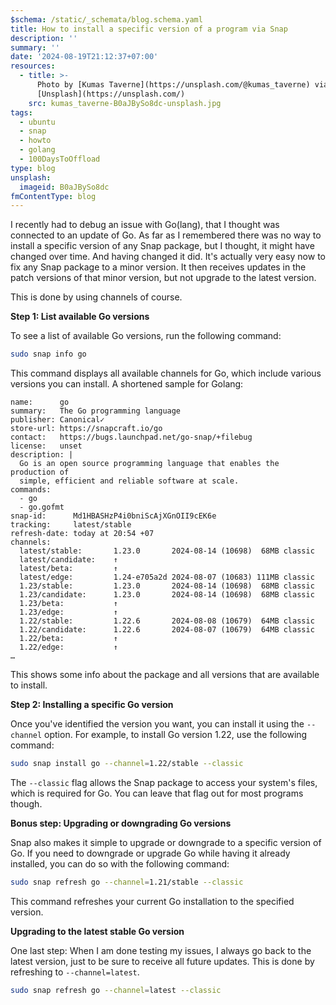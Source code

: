 ```yaml
---
$schema: /static/_schemata/blog.schema.yaml
title: How to install a specific version of a program via Snap
description: ''
summary: ''
date: '2024-08-19T21:12:37+07:00'
resources:
  - title: >-
      Photo by [Kumas Taverne](https://unsplash.com/@kumas_taverne) via
      [Unsplash](https://unsplash.com/)
    src: kumas_taverne-B0aJBySo8dc-unsplash.jpg
tags:
  - ubuntu
  - snap
  - howto
  - golang
  - 100DaysToOffload
type: blog
unsplash:
  imageid: B0aJBySo8dc
fmContentType: blog
---
```


I recently had to debug an issue with Go(lang), that I thought was connected to an update of Go. As far as I remembered there was no way to install a specific version of any Snap package, but I thought, it might have changed over time. And having changed it did. It's actually very easy now to fix any Snap package to a minor version. It then receives updates in the patch versions of that minor version, but not upgrade to the latest version.

This is done by using channels of course.

**Step 1: List available Go versions**

To see a list of available Go versions, run the following command:

```bash
sudo snap info go
```

This command displays all available channels for Go, which include various versions you can install. A shortened sample for Golang:

```plaintext
name:      go
summary:   The Go programming language
publisher: Canonical✓
store-url: https://snapcraft.io/go
contact:   https://bugs.launchpad.net/go-snap/+filebug
license:   unset
description: |
  Go is an open source programming language that enables the production of
  simple, efficient and reliable software at scale.
commands:
  - go
  - go.gofmt
snap-id:      Md1HBASHzP4i0bniScAjXGnOII9cEK6e
tracking:     latest/stable
refresh-date: today at 20:54 +07
channels:
  latest/stable:       1.23.0       2024-08-14 (10698)  68MB classic
  latest/candidate:    ↑
  latest/beta:         ↑
  latest/edge:         1.24-e705a2d 2024-08-07 (10683) 111MB classic
  1.23/stable:         1.23.0       2024-08-14 (10698)  68MB classic
  1.23/candidate:      1.23.0       2024-08-14 (10698)  68MB classic
  1.23/beta:           ↑
  1.23/edge:           ↑
  1.22/stable:         1.22.6       2024-08-08 (10679)  64MB classic
  1.22/candidate:      1.22.6       2024-08-07 (10679)  64MB classic
  1.22/beta:           ↑
  1.22/edge:           ↑
…
```

This shows some info about the package and all versions that are available to install.

**Step 2: Installing a specific Go version**

Once you've identified the version you want, you can install it using the `--channel` option. For example, to install Go version 1.22, use the following command:

```bash
sudo snap install go --channel=1.22/stable --classic
```

The `--classic` flag allows the Snap package to access your system's files, which is required for Go. You can leave that flag out for most programs though.

**Bonus step: Upgrading or downgrading Go versions**

Snap also makes it simple to upgrade or downgrade to a specific version of Go. If you need to downgrade or upgrade Go while having it already installed, you can do so with the following command:

```bash
sudo snap refresh go --channel=1.21/stable --classic
```

This command refreshes your current Go installation to the specified version.

**Upgrading to the latest stable Go version**

One last step: When I am done testing my issues, I always go back to the latest version, just to be sure to receive all future updates. This is done by refreshing to `--channel=latest`.

```bash
sudo snap refresh go --channel=latest --classic
```
